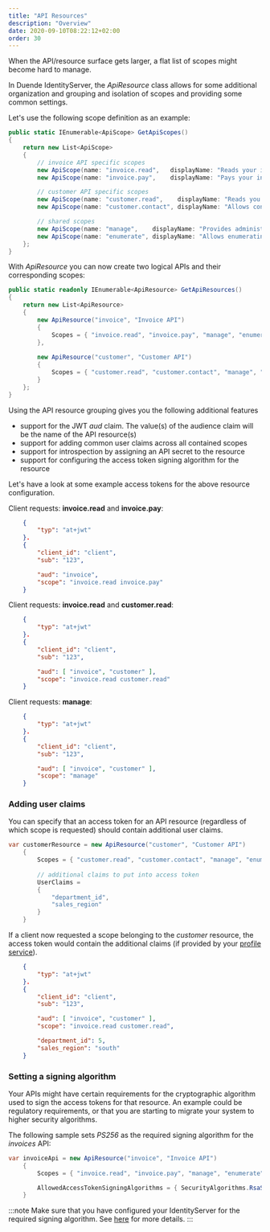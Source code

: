 ```yaml
---
title: "API Resources"
description: "Overview"
date: 2020-09-10T08:22:12+02:00
order: 30
---
```


When the API/resource surface gets larger, a flat list of scopes might become hard to  manage.

In Duende IdentityServer, the *ApiResource* class allows for some additional organization and grouping and isolation of scopes and providing some common settings.

Let's use the following scope definition as an example:

```cs
public static IEnumerable<ApiScope> GetApiScopes()
{
    return new List<ApiScope>
    {
        // invoice API specific scopes
        new ApiScope(name: "invoice.read",   displayName: "Reads your invoices."),
        new ApiScope(name: "invoice.pay",    displayName: "Pays your invoices."),

        // customer API specific scopes
        new ApiScope(name: "customer.read",    displayName: "Reads you customers information."),
        new ApiScope(name: "customer.contact", displayName: "Allows contacting one of your customers."),

        // shared scopes
        new ApiScope(name: "manage",    displayName: "Provides administrative access.")
        new ApiScope(name: "enumerate", displayName: "Allows enumerating data.")
    };
}
```

With *ApiResource* you can now create two logical APIs and their corresponding scopes:

```cs
public static readonly IEnumerable<ApiResource> GetApiResources()
{ 
    return new List<ApiResource>
    {
        new ApiResource("invoice", "Invoice API")
        {
            Scopes = { "invoice.read", "invoice.pay", "manage", "enumerate" }
        },
        
        new ApiResource("customer", "Customer API")
        {
            Scopes = { "customer.read", "customer.contact", "manage", "enumerate" }
        }
    };
}
```

Using the API resource grouping gives you the following additional features

* support for the JWT *aud* claim. The value(s) of the audience claim will be the name of the API resource(s)
* support for adding common user claims across all contained scopes
* support for introspection by assigning an API secret to the resource
* support for configuring the access token signing algorithm for the resource

Let's have a look at some example access tokens for the above resource configuration.

Client requests: **invoice.read** and **invoice.pay**:

```json
    {
        "typ": "at+jwt"
    }.
    {
        "client_id": "client",
        "sub": "123",

        "aud": "invoice",
        "scope": "invoice.read invoice.pay"
    }
```

Client requests: **invoice.read** and **customer.read**:

```json
    {
        "typ": "at+jwt"
    }.
    {
        "client_id": "client",
        "sub": "123",

        "aud": [ "invoice", "customer" ],
        "scope": "invoice.read customer.read"
    }
```

Client requests: **manage**:

```json
    {
        "typ": "at+jwt"
    }.
    {
        "client_id": "client",
        "sub": "123",

        "aud": [ "invoice", "customer" ],
        "scope": "manage"
    }
```

### Adding user claims
You can specify that an access token for an API resource (regardless of which scope is requested) should contain additional user claims. 

```cs
var customerResource = new ApiResource("customer", "Customer API")
    {
        Scopes = { "customer.read", "customer.contact", "manage", "enumerate" },
        
        // additional claims to put into access token
        UserClaims =
        {
            "department_id",
            "sales_region"
        }
    }
```

If a client now requested a scope belonging to the *customer* resource, the access token would contain the additional claims (if provided by your [profile service](/identityserver/v6/reference/services/profile_service)).

```json
    {
        "typ": "at+jwt"
    }.
    {
        "client_id": "client",
        "sub": "123",

        "aud": [ "invoice", "customer" ],
        "scope": "invoice.read customer.read",

        "department_id": 5,
        "sales_region": "south"
    }
```

### Setting a signing algorithm
Your APIs might have certain requirements for the cryptographic algorithm used to sign the access tokens for that resource.
An example could be regulatory requirements, or that you are starting to migrate your system to higher security algorithms.

The following sample sets *PS256* as the required signing algorithm for the *invoices* API:

```cs
var invoiceApi = new ApiResource("invoice", "Invoice API")
    {
        Scopes = { "invoice.read", "invoice.pay", "manage", "enumerate" },

        AllowedAccessTokenSigningAlgorithms = { SecurityAlgorithms.RsaSsaPssSha256 }
    }
```

:::note
Make sure that you have configured your IdentityServer for the required signing algorithm. See [here](/identityserver/v6/fundamentals/keys) for more details.
:::
